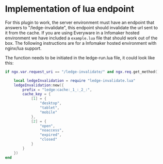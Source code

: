 # Implementation of lua endpoint

For this plugin to work, the server environment must have an endpoint that answers to "/ledge-invalidate", this endpoint should invalidate the url sent to it from the cache. If you are using Everyware in a Infomaker hosted environment we have included a `example.lua` file that should work out of the box. The following instructions are for a Infomaker hosted environment with nginx/lua support.

The function needs to be initiated in the ledge-run.lua file, it could look like this:

```lua
if ngx.var.request_uri == "/ledge-invalidate/" and ngx.req.get_method() == "POST" then

    local ledgeInvalidation = require "ledge-invalidate.lua"
    ledgeInvalidation:new({
        prefix = "ledge:cache:_1_:_2_:",
        cache_key = {
            [1] = {
                "desktop",
                "tablet",
                "mobile"
            },
            [2] = {
                "open",
                "noaccess",
                "expired",
                "closed"
            }
        }
    })
end
```

